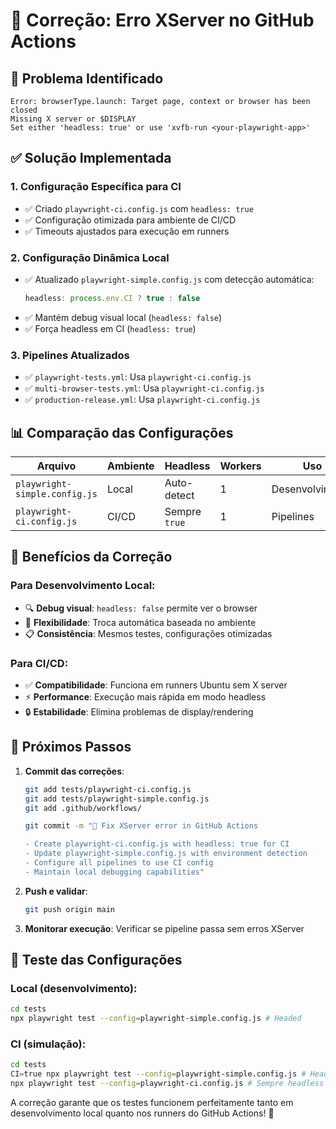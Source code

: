 # 🔧 Correção: Erro XServer no GitHub Actions

## 🚨 Problema Identificado
```
Error: browserType.launch: Target page, context or browser has been closed
Missing X server or $DISPLAY
Set either 'headless: true' or use 'xvfb-run <your-playwright-app>'
```

## ✅ Solução Implementada

### 1. **Configuração Específica para CI**
- ✅ Criado `playwright-ci.config.js` com `headless: true`
- ✅ Configuração otimizada para ambiente de CI/CD
- ✅ Timeouts ajustados para execução em runners

### 2. **Configuração Dinâmica Local**
- ✅ Atualizado `playwright-simple.config.js` com detecção automática:
  ```javascript
  headless: process.env.CI ? true : false
  ```
- ✅ Mantém debug visual local (`headless: false`) 
- ✅ Força headless em CI (`headless: true`)

### 3. **Pipelines Atualizados**
- ✅ `playwright-tests.yml`: Usa `playwright-ci.config.js`
- ✅ `multi-browser-tests.yml`: Usa `playwright-ci.config.js`  
- ✅ `production-release.yml`: Usa `playwright-ci.config.js`

## 📊 Comparação das Configurações

| Arquivo | Ambiente | Headless | Workers | Uso |
|---------|----------|----------|---------|-----|
| `playwright-simple.config.js` | Local | Auto-detect | 1 | Desenvolvimento |
| `playwright-ci.config.js` | CI/CD | Sempre `true` | 1 | Pipelines |

## 🎯 Benefícios da Correção

### Para Desenvolvimento Local:
- 🔍 **Debug visual**: `headless: false` permite ver o browser
- 🚀 **Flexibilidade**: Troca automática baseada no ambiente
- 📋 **Consistência**: Mesmos testes, configurações otimizadas

### Para CI/CD:
- ✅ **Compatibilidade**: Funciona em runners Ubuntu sem X server
- ⚡ **Performance**: Execução mais rápida em modo headless
- 🔒 **Estabilidade**: Elimina problemas de display/rendering

## 🚀 Próximos Passos

1. **Commit das correções**:
   ```bash
   git add tests/playwright-ci.config.js
   git add tests/playwright-simple.config.js
   git add .github/workflows/
   
   git commit -m "🔧 Fix XServer error in GitHub Actions
   
   - Create playwright-ci.config.js with headless: true for CI
   - Update playwright-simple.config.js with environment detection
   - Configure all pipelines to use CI config
   - Maintain local debugging capabilities"
   ```

2. **Push e validar**:
   ```bash
   git push origin main
   ```

3. **Monitorar execução**: Verificar se pipeline passa sem erros XServer

## 🧪 Teste das Configurações

### Local (desenvolvimento):
```bash
cd tests
npx playwright test --config=playwright-simple.config.js # Headed
```

### CI (simulação):
```bash
cd tests  
CI=true npx playwright test --config=playwright-simple.config.js # Headless
npx playwright test --config=playwright-ci.config.js # Sempre headless
```

A correção garante que os testes funcionem perfeitamente tanto em desenvolvimento local quanto nos runners do GitHub Actions! 🎉